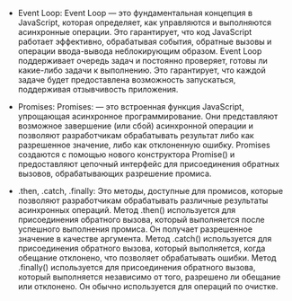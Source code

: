 - Event Loop:
Event Loop — это фундаментальная концепция в JavaScript, которая определяет, как управляются и выполняются асинхронные операции. Это гарантирует, что код JavaScript работает эффективно, обрабатывая события, обратные вызовы и операции ввода-вывода неблокирующим образом. Event Loop поддерживает очередь задач и постоянно проверяет, готовы ли какие-либо задачи к выполнению. Это гарантирует, что каждой задаче будет предоставлена ​​возможность запускаться, поддерживая отзывчивость приложения.

- Promises:
Promises: — это встроенная функция JavaScript, упрощающая асинхронное программирование. Они представляют возможное завершение (или сбой) асинхронной операции и позволяют разработчикам обрабатывать результат либо как разрешенное значение, либо как отклоненную ошибку. Promises создаются с помощью нового конструктора Promise() и предоставляют цепочный интерфейс для присоединения обратных вызовов, обрабатывающих разрешение промиса.

- .then, .catch, .finally:
Это методы, доступные для промисов, которые позволяют разработчикам обрабатывать различные результаты асинхронных операций. Метод .then() используется для присоединения обратного вызова, который выполняется после успешного выполнения промиса. Он получает разрешенное значение в качестве аргумента. Метод .catch() используется для присоединения обратного вызова, который выполняется, когда обещание отклонено, что позволяет обрабатывать ошибки. Метод .finally() используется для присоединения обратного вызова, который выполняется независимо от того, разрешено ли обещание или отклонено. Он обычно используется для операций по очистке.